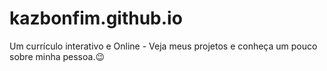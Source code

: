 # kazbonfim.github.io
Um currículo interativo e Online - Veja meus projetos e conheça um pouco sobre minha pessoa.😉

